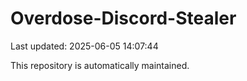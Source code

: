 # Overdose-Discord-Stealer

Last updated: 2025-06-05 14:07:44

This repository is automatically maintained.
